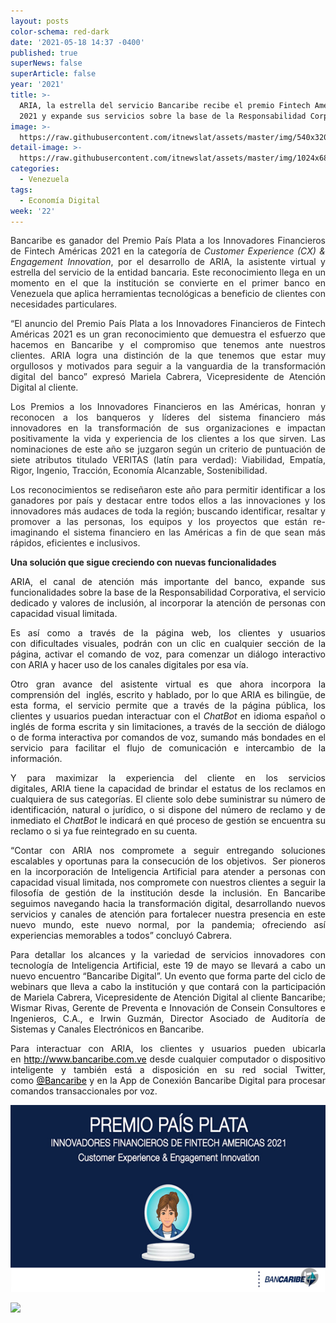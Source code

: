```yaml
---
layout: posts
color-schema: red-dark
date: '2021-05-18 14:37 -0400'
published: true
superNews: false
superArticle: false
year: '2021'
title: >-
  ARIA, la estrella del servicio Bancaribe recibe el premio Fintech Américas
  2021 y expande sus servicios sobre la base de la Responsabilidad Corporativa
image: >-
  https://raw.githubusercontent.com/itnewslat/assets/master/img/540x320/Premio-Plata-Pais-p.jpg
detail-image: >-
  https://raw.githubusercontent.com/itnewslat/assets/master/img/1024x680/Premio-Plata-Pais-g.jpg
categories:
  - Venezuela
tags:
  - Economía Digital
week: '22'
---
```

<p style="color: #262626; text-align: justify;" data-adtags-visited="true">Bancaribe es ganador del Premio País Plata a los Innovadores Financieros de Fintech Américas 2021 en la categoría de <em style="font-weight: inherit;">Customer Experience (CX) &amp; Engagement Innovation</em>, por el desarrollo de ARIA, la asistente virtual y estrella del servicio de la entidad bancaria. Este reconocimiento llega en un momento en el que la institución se convierte en el primer banco en Venezuela que aplica herramientas tecnológicas a beneficio de clientes con necesidades particulares.</p>
<p style="color: #262626; text-align: justify;" data-adtags-visited="true">“El anuncio del Premio País Plata a los Innovadores Financieros de Fintech Américas 2021 es un gran reconocimiento que demuestra el esfuerzo que hacemos en Bancaribe y el compromiso que tenemos ante nuestros clientes. ARIA logra una distinción de la que tenemos que estar muy orgullosos y motivados para seguir a la vanguardia de la transformación digital del banco” expresó Mariela Cabrera, Vicepresidente de Atención Digital al cliente.</p>
<p style="color: #262626; text-align: justify;" data-adtags-visited="true">Los Premios a los Innovadores Financieros en las Américas, honran y reconocen a los banqueros y líderes del sistema financiero más innovadores en la transformación de sus organizaciones e impactan positivamente la vida y experiencia de los clientes a los que sirven. Las nominaciones de este año se juzgaron según un criterio de puntuación de siete atributos titulado VERITAS (latín para verdad): Viabilidad, Empatía, Rigor, Ingenio, Tracción, Economía Alcanzable, Sostenibilidad.</p>
<p style="color: #262626; text-align: justify;" data-adtags-visited="true">Los reconocimientos se rediseñaron este año para permitir identificar a los ganadores por país y destacar entre todos ellos a las innovaciones y los innovadores más audaces de toda la región; buscando identificar, resaltar y promover a las personas, los equipos y los proyectos que están re-imaginando el sistema financiero en las Américas a fin de que sean más rápidos, eficientes e inclusivos.</p>
<p style="color: #262626; text-align: justify;" data-adtags-visited="true"><span style="font-weight: bold; font-style: inherit;">Una solución que sigue creciendo con nuevas funcionalidades</span></p>
<p style="text-align: justify;" data-adtags-visited="true">ARIA, el canal de atención más importante del banco, expande sus funcionalidades sobre la base de la Responsabilidad Corporativa, el servicio dedicado y valores de inclusión, al incorporar la atención de personas con capacidad visual limitada.</p>
<p style="text-align: justify;" data-adtags-visited="true">Es así como a través de la página web, los clientes y usuarios con dificultades visuales, podrán con un clic en cualquier sección de la página, activar el comando de voz, para comenzar un diálogo interactivo con ARIA y hacer uso de los canales digitales por esa vía.</p>
<p style="text-align: justify;" data-adtags-visited="true">Otro gran avance del asistente virtual es que ahora incorpora la comprensión del  inglés, escrito y hablado, por lo que ARIA es bilingüe, de esta forma, el servicio permite que a través de la página pública, los clientes y usuarios puedan interactuar con el <em style="font-weight: inherit;">ChatBot</em> en idioma español o inglés de forma escrita y sin limitaciones, a través de la sección de diálogo o de forma interactiva por comandos de voz, sumando más bondades en el servicio para facilitar el flujo de comunicación e intercambio de la información.</p>
<p style="text-align: justify;" data-adtags-visited="true">Y para maximizar la experiencia del cliente en los servicios digitales, ARIA tiene la capacidad de brindar el estatus de los reclamos en cualquiera de sus categorías. El cliente solo debe suministrar su número de identificación, natural o jurídico, o si dispone del número de reclamo y de inmediato el <em style="font-weight: inherit;">ChatBot</em> le indicará en qué proceso de gestión se encuentra su reclamo o si ya fue reintegrado en su cuenta.</p>
<p style="text-align: justify;" data-adtags-visited="true">“Contar con ARIA nos compromete a seguir entregando soluciones escalables y oportunas para la consecución de los objetivos.  Ser pioneros en la incorporación de Inteligencia Artificial para atender a personas con capacidad visual limitada, nos compromete con nuestros clientes a seguir la filosofía de gestión de la institución desde la inclusión. En Bancaribe seguimos navegando hacia la transformación digital, desarrollando nuevos servicios y canales de atención para fortalecer nuestra presencia en este nuevo mundo, este nuevo normal, por la pandemia; ofreciendo así experiencias memorables a todos” concluyó Cabrera.</p>
<p style="text-align: justify;" data-adtags-visited="true">Para detallar los alcances y la variedad de servicios innovadores con tecnología de Inteligencia Artificial, este 19 de mayo se llevará a cabo un nuevo encuentro “Bancaribe Digital”. Un evento que forma parte del ciclo de webinars que lleva a cabo la institución y que contará con la participación de Mariela Cabrera, Vicepresidente de Atención Digital al cliente Bancaribe; Wismar Rivas, Gerente de Preventa e Innovación de Consein Consultores e Ingenieros, C.A., e Irwin Guzmán, Director Asociado de Auditoría de Sistemas y Canales Electrónicos en Bancaribe.</p>
<p style="text-align: justify;" data-adtags-visited="true">Para interactuar con ARIA, los clientes y usuarios pueden ubicarla en <a style="font-weight: inherit; font-style: inherit; color: #000000;" href="http://www.bancaribe.com.ve/" target="_blank" rel="noreferrer noopener">http://www.bancaribe.com.ve</a> desde cualquier computador o dispositivo inteligente y también está a disposición en su red social Twitter, como <a class="mention" style="font-weight: inherit; font-style: inherit; color: #000000;" href="https://bancaribe.wordpress.com/mentions/bancaribe/"><span class="mentions-prefix" style="font-weight: inherit; font-style: inherit;">@</span>Bancaribe</a> y en la App de Conexión Bancaribe Digital para procesar comandos transaccionales por voz.</p>

![](https://raw.githubusercontent.com/itnewslat/assets/master/img/540x320/Premio-Plata-Pais-p.jpg)


<img src="https://tracker.metricool.com/c3po.jpg?hash=56f88a41e39ab42c063cc51676587a04"/>